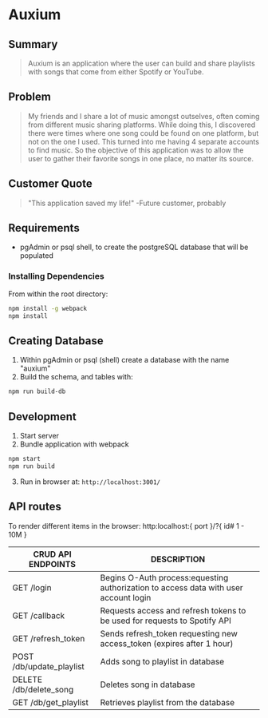 # Auxium #

<!-- 
> This material was originally posted [here](http://www.quora.com/What-is-Amazons-approach-to-product-development-and-product-management). It is reproduced here for posterities sake.

There is an approach called "working backwards" that is widely used at Amazon. They work backwards from the customer, rather than starting with an idea for a product and trying to bolt customers onto it. While working backwards can be applied to any specific product decision, using this approach is especially important when developing new products or features.

For new initiatives a product manager typically starts by writing an internal press release announcing the finished product. The target audience for the press release is the new/updated product's customers, which can be retail customers or internal users of a tool or technology. Internal press releases are centered around the customer problem, how current solutions (internal or external) fail, and how the new product will blow away existing solutions.

If the benefits listed don't sound very interesting or exciting to customers, then perhaps they're not (and shouldn't be built). Instead, the product manager should keep iterating on the press release until they've come up with benefits that actually sound like benefits. Iterating on a press release is a lot less expensive than iterating on the product itself (and quicker!).

If the press release is more than a page and a half, it is probably too long. Keep it simple. 3-4 sentences for most paragraphs. Cut out the fat. Don't make it into a spec. You can accompany the press release with a FAQ that answers all of the other business or execution questions so the press release can stay focused on what the customer gets. My rule of thumb is that if the press release is hard to write, then the product is probably going to suck. Keep working at it until the outline for each paragraph flows. 

Oh, and I also like to write press-releases in what I call "Oprah-speak" for mainstream consumer products. Imagine you're sitting on Oprah's couch and have just explained the product to her, and then you listen as she explains it to her audience. That's "Oprah-speak", not "Geek-speak".

Once the project moves into development, the press release can be used as a touchstone; a guiding light. The product team can ask themselves, "Are we building what is in the press release?" If they find they're spending time building things that aren't in the press release (overbuilding), they need to ask themselves why. This keeps product development focused on achieving the customer benefits and not building extraneous stuff that takes longer to build, takes resources to maintain, and doesn't provide real customer benefit (at least not enough to warrant inclusion in the press release).
 -->

## Summary ##
  > Auxium is an application where the user can build and share playlists with songs that come from either Spotify or YouTube.

## Problem ##
  > My friends and I share a lot of music amongst outselves, often coming from different music sharing platforms. While doing this, I discovered there were times where one song could be found on one platform, but not on the one I used. This turned into me having 4 separate accounts to find music. So the objective of this application was to allow the user to gather their favorite songs in one place, no matter its source. 

## Customer Quote ##
  > "This application saved my life!" -Future customer, probably

## Requirements

- pgAdmin or psql shell, to create the postgreSQL database that will be populated

### Installing Dependencies
From within the root directory:

```sh
npm install -g webpack
npm install
```

## Creating Database
1. Within pgAdmin or psql (shell) create a database with the name "auxium"
2. Build the schema, and tables with:

```sh
npm run build-db
```

## Development
1. Start server
2. Bundle application with webpack
```sh
npm start
npm run build
```
3. Run in browser at: 
```http://localhost:3001/```

## API routes
To render different items in the browser: http:localhost:{ port }/?{ id# 1 - 10M }

|CRUD API ENDPOINTS           | DESCRIPTION                                                                          |
|-----------------------------|--------------------------------------------------------------------------------------|
|GET      /login              | Begins O-Auth process:equesting authorization to access data with user account login |
|GET      /callback           | Requests access and refresh tokens to be used for requests to Spotify API            |
|GET      /refresh_token      | Sends refresh_token requesting new access_token (expires after 1 hour)               |
|POST     /db/update_playlist | Adds song to playlist in database                                                    |
|DELETE   /db/delete_song     | Deletes song in database                                                             |
|GET      /db/get_playlist    | Retrieves playlist from the database                                                 |

